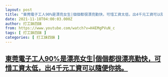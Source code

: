 ```yaml
---
layout: post
title: "東莞電子工人90%是漂亮女生|個個都很漂亮勤快，可惜工資太低，出4千元工資可以隨便你挑。"
date: 2021-11-18T04:00:03.000Z
author: 打工妹四妹
from: https://www.youtube.com/watch?v=H4EMgPVuN_c
tags: [ 打工妹四妹 ]
categories: [ 打工妹四妹 ]
---
```

<!--1637208003000-->
[東莞電子工人90%是漂亮女生|個個都很漂亮勤快，可惜工資太低，出4千元工資可以隨便你挑。](https://www.youtube.com/watch?v=H4EMgPVuN_c)
------

<div>

</div>
